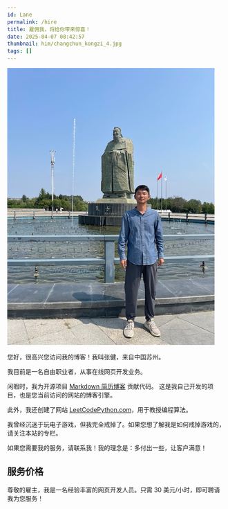 ```yaml
---
id: Lane
permalink: /hire
title: 雇佣我，将给你带来惊喜！ 
date: 2025-04-07 08:42:57
thumbnail: him/changchun_kongzi_4.jpg
tags: []
---
```


![](/images/him/changchun_kongzi_4.jpg)

您好，很高兴您访问我的博客！我叫张健，来自中国苏州。

我目前是一名自由职业者，从事在线网页开发业务。

闲暇时，我为开源项目 [Markdown 简历博客](https://github.com/developer-portfolios/developer-portfolio-engine) 贡献代码。
这是我自己开发的项目，也是您当前访问的网站的博客引擎。

此外，我还创建了网站 [LeetCodePython.com](https://leetcodepython.com)，用于教授编程算法。

我曾经沉迷于玩电子游戏，但我完全戒掉了。如果您想了解我是如何戒掉游戏的，请关注本站的专栏。

如果您需要我的服务，请联系我！我的理念是：多付出一些，让客户满意！

## 服务价格

尊敬的雇主，我是一名经验丰富的网页开发人员。只需 30 美元/小时，即可聘请我为您服务！
